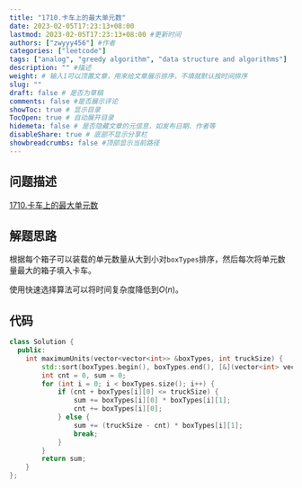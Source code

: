 ```yaml
---
title: "1710.卡车上的最大单元数"
date: 2023-02-05T17:23:13+08:00
lastmod: 2023-02-05T17:23:13+08:00 #更新时间
authors: ["zwyyy456"] #作者
categories: ["leetcode"]
tags: ["analog", "greedy algorithm", "data structure and algorithms"]
description: "" #描述
weight: # 输入1可以顶置文章，用来给文章展示排序，不填就默认按时间排序
slug: ""
draft: false # 是否为草稿
comments: false #是否展示评论
showToc: true # 显示目录
TocOpen: true # 自动展开目录
hidemeta: false # 是否隐藏文章的元信息，如发布日期、作者等
disableShare: true # 底部不显示分享栏
showbreadcrumbs: false #顶部显示当前路径
---
```

## 问题描述
[1710.卡车上的最大单元数](https://leetcode.cn/problems/maximum-units-on-a-truck/)

## 解题思路
根据每个箱子可以装载的单元数量从大到小对`boxTypes`排序，然后每次将单元数量最大的箱子填入卡车。

使用快速选择算法可以将时间复杂度降低到$O(n)$。

## 代码
```cpp
class Solution {
  public:
    int maximumUnits(vector<vector<int>> &boxTypes, int truckSize) {
        std::sort(boxTypes.begin(), boxTypes.end(), [&](vector<int> vec1, vector<int> vec2) { return vec1[1] >= vec2[1]; });
        int cnt = 0, sum = 0;
        for (int i = 0; i < boxTypes.size(); i++) {
            if (cnt + boxTypes[i][0] <= truckSize) {
                sum += boxTypes[i][0] * boxTypes[i][1];
                cnt += boxTypes[i][0];
            } else {
                sum += (truckSize - cnt) * boxTypes[i][1];
                break;
            }
        }
        return sum;
    }
};
```

